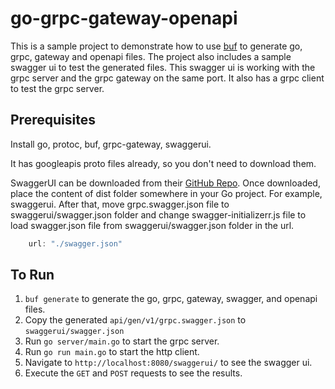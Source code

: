 # go-grpc-gateway-openapi

This is a sample project to demonstrate how to use [buf](https://buf.build/) to generate go, grpc, gateway and openapi files. The project also includes a sample swagger ui to test the generated files.
This swagger ui is working with the grpc server and the grpc gateway on the same port. It also has a grpc client to test the grpc server.

## Prerequisites
Install go, protoc, buf, grpc-gateway, swaggerui.

It has googleapis proto files already, so you don't need to download them.

SwaggerUI can be downloaded from their [GitHub Repo](https://github.com/swagger-api/swagger-ui). Once downloaded, place the content of dist folder somewhere in your Go project. For example, swaggerui.
After that, move grpc.swagger.json file to swaggerui/swagger.json folder and change swagger-initializerr.js file to load swagger.json file from swaggerui/swagger.json folder in the url.

```javascript
    url: "./swagger.json"
```

## To Run
1. `buf generate` to generate the go, grpc, gateway, swagger, and openapi files.
2. Copy the generated `api/gen/v1/grpc.swagger.json` to `swaggerui/swagger.json`
3. Run `go server/main.go` to start the grpc server.
4. Run `go run main.go` to start the http client.
5. Navigate to `http://localhost:8080/swaggerui/` to see the swagger ui.
6. Execute the `GET` and `POST` requests to see the results.